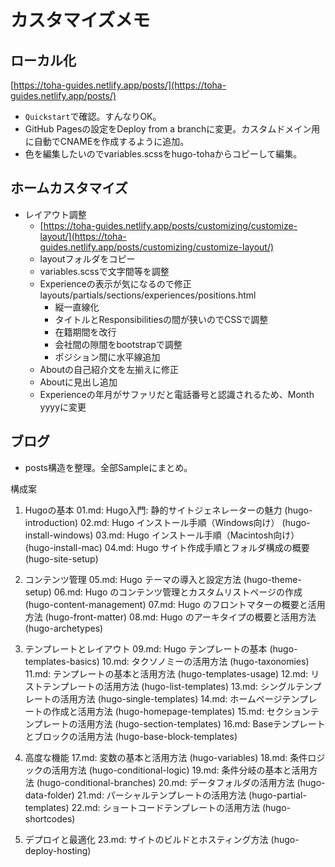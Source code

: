 # カスタマイズメモ

## ローカル化

[https://toha-guides.netlify.app/posts/](https://toha-guides.netlify.app/posts/)

- `Quickstart`で確認。すんなりOK。
- GitHub Pagesの設定をDeploy from a branchに変更。カスタムドメイン用に自動でCNAMEを作成するように追加。
- 色を編集したいのでvariables.scssをhugo-tohaからコピーして編集。

## ホームカスタマイズ

- レイアウト調整
  - [https://toha-guides.netlify.app/posts/customizing/customize-layout/](https://toha-guides.netlify.app/posts/customizing/customize-layout/)
  - layoutフォルダをコピー
  - variables.scssで文字間等を調整
  - Experienceの表示が気になるので修正　layouts/partials/sections/experiences/positions.html
    - 縦一直線化
    - タイトルとResponsibilitiesの間が狭いのでCSSで調整
    - 在籍期間を改行
    - 会社間の隙間をbootstrapで調整
    - ポジション間に水平線追加
  - Aboutの自己紹介文を左揃えに修正
  - Aboutに見出し追加
  - Experienceの年月がサファリだと電話番号と認識されるため、Month yyyyに変更

## ブログ

- posts構造を整理。全部Sampleにまとめ。

構成案

1. Hugoの基本
  01.md: Hugo入門: 静的サイトジェネレーターの魅力 (hugo-introduction)
  02.md: Hugo インストール手順（Windows向け） (hugo-install-windows)
  03.md: Hugo インストール手順（Macintosh向け） (hugo-install-mac)
  04.md: Hugo サイト作成手順とフォルダ構成の概要 (hugo-site-setup)

2. コンテンツ管理
  05.md: Hugo テーマの導入と設定方法 (hugo-theme-setup)
  06.md: Hugo のコンテンツ管理とカスタムリストページの作成 (hugo-content-management)
  07.md: Hugo のフロントマターの概要と活用方法 (hugo-front-matter)
  08.md: Hugo のアーキタイプの概要と活用方法 (hugo-archetypes)

3. テンプレートとレイアウト
  09.md: Hugo テンプレートの基本 (hugo-templates-basics)
  10.md: タクソノミーの活用方法 (hugo-taxonomies)
  11.md: テンプレートの基本と活用方法 (hugo-templates-usage)
  12.md: リストテンプレートの活用方法 (hugo-list-templates)
  13.md: シングルテンプレートの活用方法 (hugo-single-templates)
  14.md: ホームページテンプレートの作成と活用方法 (hugo-homepage-templates)
  15.md: セクションテンプレートの活用方法 (hugo-section-templates)
  16.md: Baseテンプレートとブロックの活用方法 (hugo-base-block-templates)

4. 高度な機能
  17.md: 変数の基本と活用方法 (hugo-variables)
  18.md: 条件ロジックの活用方法 (hugo-conditional-logic)
  19.md: 条件分岐の基本と活用方法 (hugo-conditional-branches)
  20.md: データフォルダの活用方法 (hugo-data-folder)
  21.md: パーシャルテンプレートの活用方法 (hugo-partial-templates)
  22.md: ショートコードテンプレートの活用方法 (hugo-shortcodes)

5. デプロイと最適化
  23.md: サイトのビルドとホスティング方法 (hugo-deploy-hosting)
